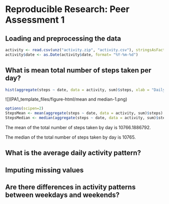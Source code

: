 # Reproducible Research: Peer Assessment 1


## Loading and preprocessing the data

```r
activity <- read.csv(unz("activity.zip", "activity.csv"), stringsAsFactors=FALSE, na.strings = "NA")
activity$date <- as.Date(activity$date, format= "%Y-%m-%d")
```


## What is mean total number of steps taken per day?

```r
hist(aggregate(steps ~ date, data = activity, sum)$steps, xlab = "Daily steps", main = "Histogram of Daily Steps")
```

![](PA1_template_files/figure-html/mean and median-1.png) 

```r
options(scipen=2)
StepsMean <- mean(aggregate(steps ~ date, data = activity, sum)$steps)
StepsMedian <- median(aggregate(steps ~ date, data = activity, sum)$steps)
```
The mean of the total number of steps taken by day is 10766.1886792.

The median of the total number of steps taken by day is 10765.

## What is the average daily activity pattern?



## Imputing missing values



## Are there differences in activity patterns between weekdays and weekends?
